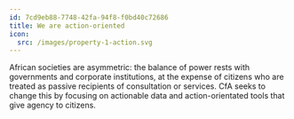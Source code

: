 ```yaml
---
id: 7cd9eb88-7748-42fa-94f8-f0bd40c72686
title: We are action-oriented
icon:
  src: /images/property-1-action.svg
---
```


African societies are asymmetric: the balance of power rests with governments and corporate institutions, at the expense of citizens who are treated as passive recipients of consultation or services. CfA seeks to change this by focusing on actionable data and action-orientated tools that give agency to citizens.
